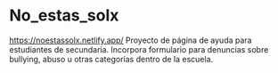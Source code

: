 # No_estas_solx
https://noestassolx.netlify.app/
Proyecto de página de ayuda para estudiantes de secundaria. Incorpora formulario para denuncias sobre bullying, abuso u otras categorías dentro de la escuela.

